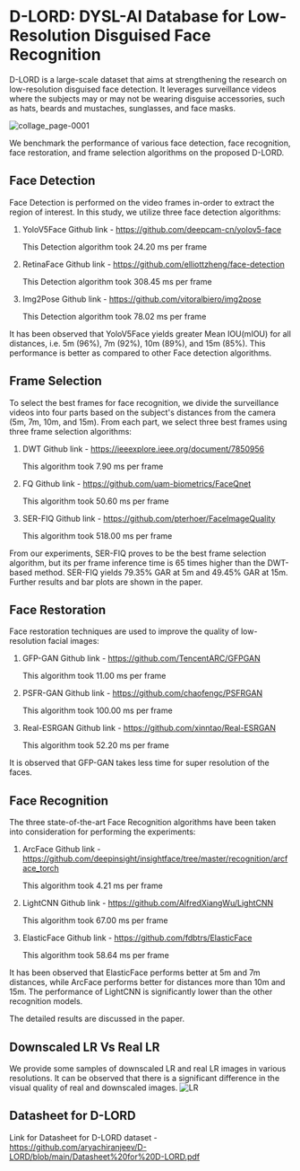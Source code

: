 # D-LORD: DYSL-AI Database for Low-Resolution Disguised Face Recognition

D-LORD is a large-scale dataset that aims at strengthening the research on low-resolution disguised face detection. It leverages surveillance videos where the subjects may or may not be wearing disguise accessories, such as hats, beards and mustaches, sunglasses, and face masks.
 
![collage_page-0001](https://user-images.githubusercontent.com/31439731/174141468-d82f1ba6-d52a-40e6-861d-ff073a0613ba.jpg)

We benchmark the performance of various face detection, face recognition, face restoration, and frame selection algorithms on the proposed D-LORD.

## Face Detection
Face Detection is performed on the video frames in-order to extract the region of interest. In this study, we utilize three face detection algorithms:
1. YoloV5Face
   Github link - https://github.com/deepcam-cn/yolov5-face
   
   This Detection algorithm took 24.20 ms per frame
   
2. RetinaFace
   Github link - https://github.com/elliottzheng/face-detection
   
   This Detection algorithm took 308.45 ms per frame
 
3. Img2Pose
   Github link - https://github.com/vitoralbiero/img2pose
   
   This Detection algorithm took 78.02 ms per frame
   
It has been observed that YoloV5Face yields greater Mean IOU(mIOU) for all distances, i.e. 5m (96%), 7m (92%), 10m (89%), and 15m (85%). This performance is better as compared to other Face detection algorithms.
   
## Frame Selection
To select the best frames for face recognition, we divide the surveillance videos into four parts based on the subject's distances from the camera (5m, 7m, 10m, and 15m). From each part, we select three best frames using three frame selection algorithms:
1. DWT
   Github link - https://ieeexplore.ieee.org/document/7850956
   
   This algorithm took 7.90 ms per frame

2. FQ
   Github link - https://github.com/uam-biometrics/FaceQnet
   
   This algorithm took 50.60 ms per frame

3. SER-FIQ
   Github link - https://github.com/pterhoer/FaceImageQuality
   
   This algorithm took 518.00 ms per frame
   
From our experiments, SER-FIQ proves to be the best frame selection algorithm, but its per frame inference time is 65 times higher than the DWT-based method. SER-FIQ yields 79.35% GAR at 5m and 49.45% GAR at 15m. Further results and bar plots are shown in the paper.


## Face Restoration
Face restoration techniques are used to improve the quality of low-resolution facial images:
1. GFP-GAN
   Github link - https://github.com/TencentARC/GFPGAN
   
   This algorithm took 11.00 ms per frame

2. PSFR-GAN
   Github link - https://github.com/chaofengc/PSFRGAN
   
   This algorithm took 100.00 ms per frame

3. Real-ESRGAN
   Github link - https://github.com/xinntao/Real-ESRGAN
   
   This algorithm took 52.20 ms per frame
   
It is observed that GFP-GAN takes less time for super resolution of the faces. 

## Face Recognition
The three state-of-the-art Face Recognition algorithms have been taken into consideration for performing the experiments:  
1. ArcFace 
   Github link - https://github.com/deepinsight/insightface/tree/master/recognition/arcface_torch
   
   This algorithm took 4.21 ms per frame

2. LightCNN
   Github link - https://github.com/AlfredXiangWu/LightCNN
   
   This algorithm took 67.00 ms per frame

3. ElasticFace
   Github link - https://github.com/fdbtrs/ElasticFace
   
   This algorithm took 58.64 ms per frame
   
It has been observed that ElasticFace performs better at 5m and 7m distances, while ArcFace performs better for distances more than 10m and 15m. The performance of LightCNN is significantly lower than the other recognition models. 

The detailed results are discussed in the paper.

## Downscaled LR Vs Real LR
We provide some samples of downscaled LR and real LR images in various resolutions. It can be observed that there is a significant difference in the visual quality of real and downscaled images.
![LR](https://user-images.githubusercontent.com/31439731/186117319-99936363-23db-4bfa-9f2c-194304192663.jpg)

## Datasheet for D-LORD
Link for Datasheet for D-LORD dataset - https://github.com/aryachiranjeev/D-LORD/blob/main/Datasheet%20for%20D-LORD.pdf
